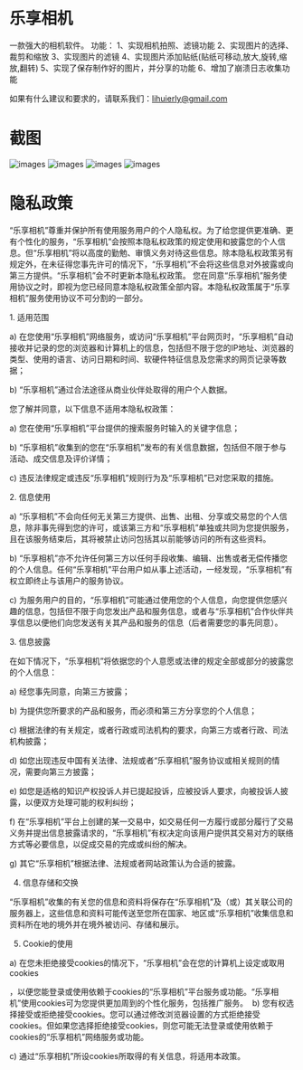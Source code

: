 # 乐享相机
一款强大的相机软件。 
功能： 
1、实现相机拍照、滤镜功能 
2、实现图片的选择、裁剪和缩放 
3、实现图片的滤镜 
4、实现图片添加贴纸(贴纸可移动,放大,旋转,缩放,翻转) 
5、实现了保存制作好的图片，并分享的功能 
6、增加了崩溃日志收集功能

如果有什么建议和要求的，请联系我们：lihuierly@gmail.com

# 截图
![images](https://github.com/ttvkenvin/--/blob/master/1.png)
![images](https://github.com/ttvkenvin/--/blob/master/2.png)
![images](https://github.com/ttvkenvin/--/blob/master/3.png)
![images](https://github.com/ttvkenvin/--/blob/master/4.png)

# 隐私政策
	  
“乐享相机”尊重并保护所有使用服务用户的个人隐私权。为了给您提供更准确、更有个性化的服务，“乐享相机”会按照本隐私权政策的规定使用和披露您的个人信息。但“乐享相机”将以高度的勤勉、审慎义务对待这些信息。除本隐私权政策另有规定外，在未征得您事先许可的情况下，“乐享相机”不会将这些信息对外披露或向第三方提供。“乐享相机”会不时更新本隐私权政策。 您在同意“乐享相机”服务使用协议之时，即视为您已经同意本隐私权政策全部内容。本隐私权政策属于“乐享相机”服务使用协议不可分割的一部分。 

1. 适用范围  

a) 在您使用“乐享相机”网络服务，或访问“乐享相机”平台网页时，“乐享相机”自动接收并记录的您的浏览器和计算机上的信息，包括但不限于您的IP地址、浏览器的类型、使用的语言、访问日期和时间、软硬件特征信息及您需求的网页记录等数据； 

b) “乐享相机”通过合法途径从商业伙伴处取得的用户个人数据。 

您了解并同意，以下信息不适用本隐私权政策： 

a) 您在使用“乐享相机”平台提供的搜索服务时输入的关键字信息； 

b) “乐享相机”收集到的您在“乐享相机”发布的有关信息数据，包括但不限于参与活动、成交信息及评价详情； 

c) 违反法律规定或违反“乐享相机”规则行为及“乐享相机”已对您采取的措施。 

2. 信息使用 

a) “乐享相机”不会向任何无关第三方提供、出售、出租、分享或交易您的个人信息，除非事先得到您的许可，或该第三方和“乐享相机”单独或共同为您提供服务，且在该服务结束后，其将被禁止访问包括其以前能够访问的所有这些资料。 

b) “乐享相机”亦不允许任何第三方以任何手段收集、编辑、出售或者无偿传播您的个人信息。任何“乐享相机”平台用户如从事上述活动，一经发现，“乐享相机”有权立即终止与该用户的服务协议。 

c) 为服务用户的目的，“乐享相机”可能通过使用您的个人信息，向您提供您感兴趣的信息，包括但不限于向您发出产品和服务信息，或者与“乐享相机”合作伙伴共享信息以便他们向您发送有关其产品和服务的信息（后者需要您的事先同意）。 

3. 信息披露 

在如下情况下，“乐享相机”将依据您的个人意愿或法律的规定全部或部分的披露您的个人信息： 

a) 经您事先同意，向第三方披露； 

b) 为提供您所要求的产品和服务，而必须和第三方分享您的个人信息； 

c) 根据法律的有关规定，或者行政或司法机构的要求，向第三方或者行政、司法机构披露；

d) 如您出现违反中国有关法律、法规或者“乐享相机”服务协议或相关规则的情况，需要向第三方披露；  

e) 如您是适格的知识产权投诉人并已提起投诉，应被投诉人要求，向被投诉人披露，以便双方处理可能的权利纠纷；

f) 在“乐享相机”平台上创建的某一交易中，如交易任何一方履行或部分履行了交易义务并提出信息披露请求的，“乐享相机”有权决定向该用户提供其交易对方的联络方式等必要信息，以促成交易的完成或纠纷的解决。  

g) 其它“乐享相机”根据法律、法规或者网站政策认为合适的披露。  

4. 信息存储和交换  

“乐享相机”收集的有关您的信息和资料将保存在“乐享相机”及（或）其关联公司的服务器上，这些信息和资料可能传送至您所在国家、地区或“乐享相机”收集信息和资料所在地的境外并在境外被访问、存储和展示。 

5. Cookie的使用 

a) 在您未拒绝接受cookies的情况下，“乐享相机”会在您的计算机上设定或取用cookies

，以便您能登录或使用依赖于cookies的“乐享相机”平台服务或功能。“乐享相机”使用cookies可为您提供更加周到的个性化服务，包括推广服务。  
b) 您有权选择接受或拒绝接受cookies。您可以通过修改浏览器设置的方式拒绝接受cookies。但如果您选择拒绝接受cookies，则您可能无法登录或使用依赖于cookies的“乐享相机”网络服务或功能。 

c) 通过“乐享相机”所设cookies所取得的有关信息，将适用本政策。  
